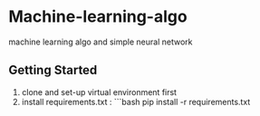 # Machine-learning-algo
machine learning algo and simple neural network 


## Getting Started

1. clone and set-up virtual environment first
3. install requirements.txt : ```bash  pip install -r requirements.txt 
